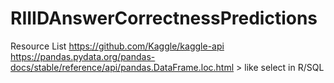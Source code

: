 # RIIIDAnswerCorrectnessPredictions

Resource List
https://github.com/Kaggle/kaggle-api
https://pandas.pydata.org/pandas-docs/stable/reference/api/pandas.DataFrame.loc.html > like select in R/SQL
